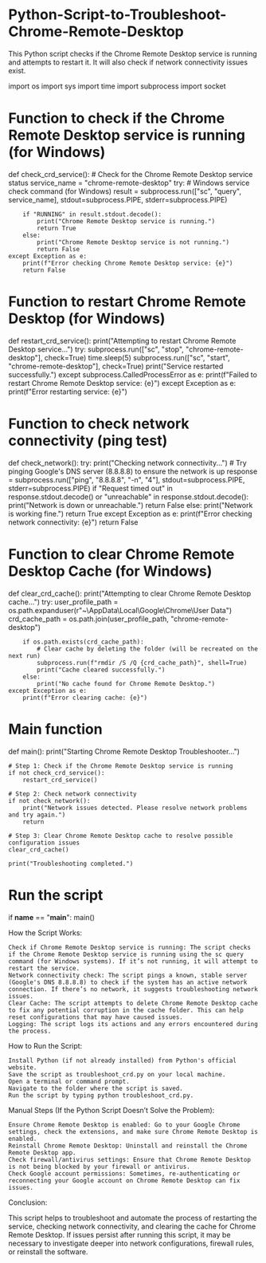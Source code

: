 # Python-Script-to-Troubleshoot-Chrome-Remote-Desktop
This Python script checks if the Chrome Remote Desktop service is running and attempts to restart it. It will also check if network connectivity issues exist.

import os
import sys
import time
import subprocess
import socket

# Function to check if the Chrome Remote Desktop service is running (for Windows)
def check_crd_service():
    # Check for the Chrome Remote Desktop service status
    service_name = "chrome-remote-desktop"
    try:
        # Windows service check command (for Windows)
        result = subprocess.run(["sc", "query", service_name], stdout=subprocess.PIPE, stderr=subprocess.PIPE)
        
        if "RUNNING" in result.stdout.decode():
            print("Chrome Remote Desktop service is running.")
            return True
        else:
            print("Chrome Remote Desktop service is not running.")
            return False
    except Exception as e:
        print(f"Error checking Chrome Remote Desktop service: {e}")
        return False

# Function to restart Chrome Remote Desktop (for Windows)
def restart_crd_service():
    print("Attempting to restart Chrome Remote Desktop service...")
    try:
        subprocess.run(["sc", "stop", "chrome-remote-desktop"], check=True)
        time.sleep(5)
        subprocess.run(["sc", "start", "chrome-remote-desktop"], check=True)
        print("Service restarted successfully.")
    except subprocess.CalledProcessError as e:
        print(f"Failed to restart Chrome Remote Desktop service: {e}")
    except Exception as e:
        print(f"Error restarting service: {e}")

# Function to check network connectivity (ping test)
def check_network():
    try:
        print("Checking network connectivity...")
        # Try pinging Google's DNS server (8.8.8.8) to ensure the network is up
        response = subprocess.run(["ping", "8.8.8.8", "-n", "4"], stdout=subprocess.PIPE, stderr=subprocess.PIPE)
        if "Request timed out" in response.stdout.decode() or "unreachable" in response.stdout.decode():
            print("Network is down or unreachable.")
            return False
        else:
            print("Network is working fine.")
            return True
    except Exception as e:
        print(f"Error checking network connectivity: {e}")
        return False

# Function to clear Chrome Remote Desktop Cache (for Windows)
def clear_crd_cache():
    print("Attempting to clear Chrome Remote Desktop cache...")
    try:
        user_profile_path = os.path.expanduser(r"~\AppData\Local\Google\Chrome\User Data")
        crd_cache_path = os.path.join(user_profile_path, "chrome-remote-desktop")
        
        if os.path.exists(crd_cache_path):
            # Clear cache by deleting the folder (will be recreated on the next run)
            subprocess.run(f"rmdir /S /Q {crd_cache_path}", shell=True)
            print("Cache cleared successfully.")
        else:
            print("No cache found for Chrome Remote Desktop.")
    except Exception as e:
        print(f"Error clearing cache: {e}")

# Main function
def main():
    print("Starting Chrome Remote Desktop Troubleshooter...")
    
    # Step 1: Check if the Chrome Remote Desktop service is running
    if not check_crd_service():
        restart_crd_service()
        
    # Step 2: Check network connectivity
    if not check_network():
        print("Network issues detected. Please resolve network problems and try again.")
        return
    
    # Step 3: Clear Chrome Remote Desktop cache to resolve possible configuration issues
    clear_crd_cache()
    
    print("Troubleshooting completed.")

# Run the script
if __name__ == "__main__":
    main()

How the Script Works:

    Check if Chrome Remote Desktop service is running: The script checks if the Chrome Remote Desktop service is running using the sc query command (for Windows systems). If it’s not running, it will attempt to restart the service.
    Network connectivity check: The script pings a known, stable server (Google's DNS 8.8.8.8) to check if the system has an active network connection. If there’s no network, it suggests troubleshooting network issues.
    Clear Cache: The script attempts to delete Chrome Remote Desktop cache to fix any potential corruption in the cache folder. This can help reset configurations that may have caused issues.
    Logging: The script logs its actions and any errors encountered during the process.

How to Run the Script:

    Install Python (if not already installed) from Python's official website.
    Save the script as troubleshoot_crd.py on your local machine.
    Open a terminal or command prompt.
    Navigate to the folder where the script is saved.
    Run the script by typing python troubleshoot_crd.py.

Manual Steps (If the Python Script Doesn’t Solve the Problem):

    Ensure Chrome Remote Desktop is enabled: Go to your Google Chrome settings, check the extensions, and make sure Chrome Remote Desktop is enabled.
    Reinstall Chrome Remote Desktop: Uninstall and reinstall the Chrome Remote Desktop app.
    Check firewall/antivirus settings: Ensure that Chrome Remote Desktop is not being blocked by your firewall or antivirus.
    Check Google account permissions: Sometimes, re-authenticating or reconnecting your Google account on Chrome Remote Desktop can fix issues.

Conclusion:

This script helps to troubleshoot and automate the process of restarting the service, checking network connectivity, and clearing the cache for Chrome Remote Desktop. If issues persist after running this script, it may be necessary to investigate deeper into network configurations, firewall rules, or reinstall the software.
